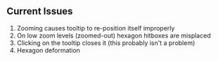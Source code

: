 ## Current Issues

1. Zooming causes tooltip to re-position itself improperly
1. On low zoom levels (zoomed-out) hexagon hitboxes are misplaced
1. Clicking on the tooltip closes it (this probably isn't a problem)
1. Hexagon deformation
